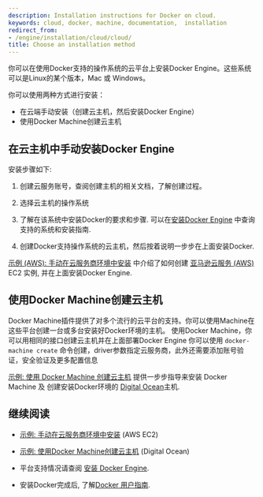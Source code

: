 ```yaml
---
description: Installation instructions for Docker on cloud.
keywords: cloud, docker, machine, documentation,  installation
redirect_from:
- /engine/installation/cloud/cloud/
title: Choose an installation method
---
```


你可以在使用Docker支持的操作系统的云平台上安装Docker Engine。这些系统可以是Linux的某个版本，Mac 或 Windows。

你可以使用两种方式进行安装：

* 在云端手动安装（创建云主机，然后安装Docker Engine）
* 使用Docker Machine创建云主机

## 在云主机中手动安装Docker Engine

安装步骤如下:

1. 创建云服务账号，查阅创建主机的相关文档，了解创建过程。

2. 选择云主机的操作系统

3. 了解在该系统中安装Docker的要求和步骤. 可以在[安装Docker Engine](../index.md) 中查询支持的系统和安装指南.

4. 创建Docker支持操作系统的云主机，然后按着说明一步步在上面安装Docker.

[示例 (AWS): 手动在云服务商环境中安装](cloud-ex-aws.md) 中介绍了如何创建 <a href="https://aws.amazon.com/" target="_blank"> 亚马逊云服务 (AWS)</a> EC2 实例, 并在上面安装Docker Engine.


## 使用Docker Machine创建云主机

Docker Machine插件提供了对多个流行的云平台的支持。你可以使用Machine在这些平台创建一台或多台安装好Docker环境的主机。
使用Docker Machine，你可以用相同的接口创建云主机并在上面部署Docker Engine
你可以使用 `docker-machine create` 命令创建，driver参数指定云服务商，此外还需要添加账号验证，安全验证及更多配置信息

[示例: 使用 Docker Machine 创建云主机](cloud-ex-machine-ocean.md) 提供一步步指导来安装 Docker Machine 及 创建安装Docker环境的 <a href="https://www.digitalocean.com/" target="_blank">Digital Ocean</a>主机.

## 继续阅读
* [示例: 手动在云服务商环境中安装](cloud-ex-aws.md) (AWS EC2)

* [示例: 使用Docker Machine创建云主机](cloud-ex-machine-ocean.md) (Digital Ocean)

* 平台支持情况请查阅 [安装 Docker Engine](../index.md).

* 安装Docker完成后, 了解[Docker 用户指南](../../userguide/intro.md).